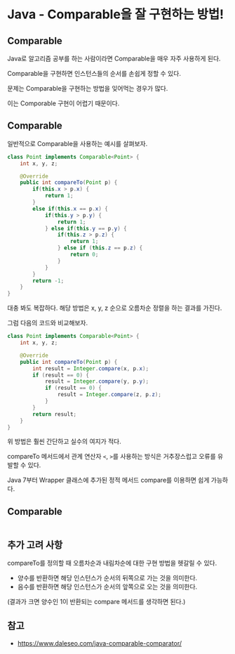 # Java - Comparable을 잘 구현하는 방법!

## Comparable

Java로 알고리즘 공부를 하는 사람이라면 Comparable을 매우 자주 사용하게 된다.

Comparable을 구현하면 인스턴스들의 순서를 손쉽게 정할 수 있다.

문제는 Comparable을 구현하는 방법을 잊어먹는 경우가 많다.

이는 Comporable 구현이 어렵기 때문이다.

## Comparable
일반적으로 Comparable을 사용하는 예시를 살펴보자.
```java
class Point implements Comparable<Point> {
    int x, y, z;

    @Override
    public int compareTo(Point p) {
        if(this.x > p.x) {
            return 1;
        }
        else if(this.x == p.x) {
            if(this.y > p.y) {
                return 1;
            } else if(this.y == p.y) {
                if(this.z > p.z) {
                    return 1;
                } else if (this.z == p.z) {
                    return 0;
                }
            }
        }
        return -1;
    }
}
```
대충 봐도 복잡하다. 해당 방법은 x, y, z 순으로 오름차순 정렬을 하는 결과를 가진다.

그럼 다음의 코드와 비교해보자.
```java
class Point implements Comparable<Point> {
    int x, y, z;

    @Override
    public int compareTo(Point p) {
        int result = Integer.compare(x, p.x);
        if (result == 0) {
            result = Integer.compare(y, p.y);
            if (result == 0) {
                result = Integer.compare(z, p.z);
            }
        }
        return result;
    }
}
```
위 방법은 훨씬 간단하고 실수의 여지가 적다.

compareTo 메서드에서 관계 연산자 `<`, `>`를 사용하는 방식은 거추장스럽고 오류를 유발할 수 있다.

Java 7부터 Wrapper 클래스에 추가된 정적 메서드 compare를 이용하면 쉽게 가능하다.

## Comparable
```java

```

## 추가 고려 사항

compareTo를 정의할 때 오름차순과 내림차순에 대한 구현 방법을 헷갈릴 수 있다.

- 양수를 반환하면 해당 인스턴스가 순서의 뒤쪽으로 가는 것을 의미한다.
- 음수를 반환하면 해당 인스턴스가 순서의 앞쪽으로 오는 것을 의미한다.

(결과가 크면 양수인 1이 반환되는 compare 메서드를 생각하면 된다.)


## 참고
- https://www.daleseo.com/java-comparable-comparator/